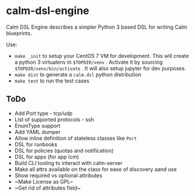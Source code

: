 # calm-dsl-engine

Calm DSL Engine describes a simpler Python 3 based DSL for writing Calm blueprints.

Use:
 - `make _init` to setup your CentOS 7 VM for development. This will create a python 3 virtualenv in `$TOPDIR/venv` . Activate it by sourcing `$TOPDIR/venv/bin/activate` . It will also setup jupyter for dev purposes.
 - `make dist` to generate a `calm.dsl` python distribution
 - `make test` to run the test cases


## ToDo

 - Add Port type - tcp/udp
 - List of supported protocols - ssh
 - EnumType support
 - Add YAML dumper
 - Allow inline definition of stateless classes like `Port`
 - DSL for runbooks
 - DSL for policies (quotas and notification)
 - DSL for apps (for app lcm)
 - Build CLI tooling to interact with calm-server
 - Make all attrs available on the class for ease of discovery aand use
 - Show required vs optional attributes
 - ~Make License as GPL~
 - ~Get rid of attributes field~
